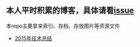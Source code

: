 ## 本人平时积累的博客，具体请看[issue](//github.com/p2227/p2227.github.io/issues)

本repo主要拿来索引、存档、存放图片等资源文件

- [2015年技术总结](//github.com/p2227/p2227.github.io/issues/2)

